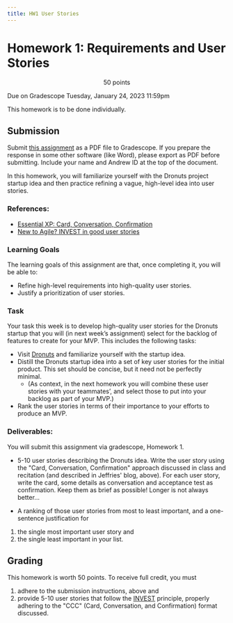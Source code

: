 ```yaml
---
title: HW1 User Stories
---
```


# Homework 1: Requirements and User Stories

<p style="text-align: center;">
50 points<br/>  

Due on Gradescope Tuesday, January 24, 2023 11:59pm<br/>

This homework is to be done individually.<br/>
</p>

## Submission

Submit [this assignment](https://www.gradescope.com/courses/494229/assignments/2575113) 
as a PDF file to Gradescope. If you prepare the response in some other software (like Word), please
export as PDF before submitting. Include your name and Andrew ID at the top of the document.

In this homework, you will familiarize yourself with the Dronuts project startup idea and then
practice refining a vague, high-level idea into user stories.

### References:

- [Essential XP: Card, Conversation, Confirmation](https://ronjeffries.com/xprog/articles/expcardconversationconfirmation/)
- [New to Agile? INVEST in good user stories](http://agileforall.com/new-to-agile-invest-in-good-user-stories/)

### Learning Goals

The learning goals of this assignment are that, once completing it, you will be able to:

- Refine high-level requirements into high-quality user stories.
- Justify a prioritization of user stories.

### Task

Your task this week is to develop high-quality user stories for the Dronuts startup that you will (in
next week’s assignment) select for the backlog of features to create for your MVP. This includes
the following tasks:

- Visit [Dronuts](/Dronuts) and familiarize yourself with the startup idea.
- Distill the Dronuts startup idea into a set of key user stories for the initial product. This
set should be concise, but it need not be perfectly minimal.
  - (As context, in the next homework you will combine these user stories with your
teammates’, and select those to put into your backlog as part of your MVP.)
- Rank the user stories in terms of their importance to your efforts to produce an MVP.

### Deliverables:

You will submit this assignment via gradescope, Homework 1.

- 5-10 user stories describing the Dronuts idea. Write the user story using the "Card,
Conversation, Confirmation" approach discussed in class and recitation (and described
in Jeffries' blog, above). For each user story, write the card, some details as
conversation and acceptance test as confirmation. Keep them as brief as possible!
Longer is not always better...

- A ranking of those user stories from most to least important, and a one-sentence
justification for

1. the single most important user story and 
2. the single least important in your list.

## Grading

This homework is worth 50 points. To receive full credit, you must 

1. adhere to the submission instructions, above and 
2. provide 5-10 user stories that follow the [INVEST](https://en.wikipedia.org/wiki/INVEST_(mnemonic)) principle, properly
adhering to the "CCC" (Card, Conversation, and Confirmation) format discussed.


